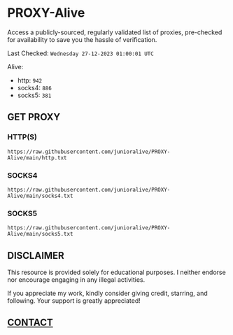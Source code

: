 # PROXY-Alive

Access a publicly-sourced, regularly validated list of proxies, pre-checked for availability to save you the hassle of verification.

Last Checked: `Wednesday 27-12-2023 01:00:01 UTC`

Alive:
- http: `942`
- socks4: `886`
- socks5: `381`

## GET PROXY

### HTTP(S)

```https://raw.githubusercontent.com/junioralive/PROXY-Alive/main/http.txt```

### SOCKS4

```https://raw.githubusercontent.com/junioralive/PROXY-Alive/main/socks4.txt```

### SOCKS5

```https://raw.githubusercontent.com/junioralive/PROXY-Alive/main/socks5.txt```

## DISCLAIMER

This resource is provided solely for educational purposes. I neither endorse nor encourage engaging in any illegal activities.

If you appreciate my work, kindly consider giving credit, starring, and following. Your support is greatly appreciated! 

## [CONTACT](https://t.me/TheJuniorAlive)
